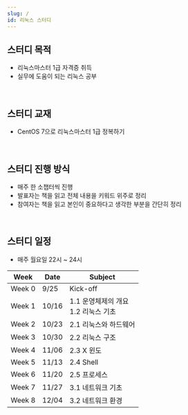 ```yaml
---
slug: /
id: 리눅스 스터디
---
```


## 스터디 목적
- 리눅스마스터 1급 자격증 취득
- 실무에 도움이 되는 리눅스 공부

<br/>

## 스터디 교재
- CentOS 7으로 리눅스마스터 1급 정복하기

<br/>

## 스터디 진행 방식
- 매주 한 소챕터씩 진행
- 발표자는 책을 읽고 전체 내용을 키워드 위주로 정리
- 참여자는 책을 읽고 본인이 중요하다고 생각한 부분을 간단히 정리

<br/>

## 스터디 일정
- 매주 월요일 22시 ~ 24시

| Week | Date | Subject |
| --- | --- | --- |
| Week 0 | 9/25 | Kick-off |
| Week 1 | 10/16 | 1.1 운영체제의 개요 <br/> 1.2 리눅스 기초 |
| Week 2 | 10/23 | 2.1 리눅스와 하드웨어 |
| Week 3 | 10/30 | 2.2 리눅스 구조 |
| Week 4 | 11/06 | 2.3 X 윈도 |
| Week 5 | 11/13 | 2.4 Shell |
| Week 6 | 11/20 | 2.5 프로세스 |
| Week 7 | 11/27 | 3.1 네트워크 기초 |
| Week 8 | 12/04 | 3.2 네트워크 환경 |


